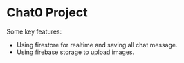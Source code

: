 # Chat0 Project

Some key features:

- Using firestore for realtime and saving all chat message.
- Using firebase storage to upload images.

